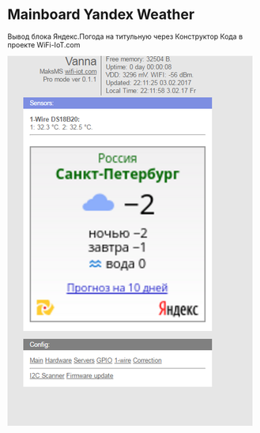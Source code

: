 Mainboard Yandex Weather
========================

Вывод блока Яндекс.Погода на титульную через Конструктор Кода в проекте WiFi-IoT.com

![mainboard flymon graph](screenshot_01.png "mainboard flymon graph")
